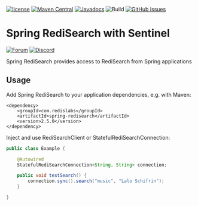 [![license](https://img.shields.io/github/license/RediSearch/spring-redisearch.svg)](https://github.com/RediSearch/spring-redisearch)
[![Maven Central](https://maven-badges.herokuapp.com/maven-central/com.redislabs/spring-redisearch/badge.svg)](https://maven-badges.herokuapp.com/maven-central/com.redislabs/spring-redisearch)
[![Javadocs](https://www.javadoc.io/badge/com.redislabs/spring-redisearch.svg)](https://www.javadoc.io/doc/com.redislabs/spring-redisearch)
![Build](https://github.com/RediSearch/spring-redisearch/workflows/Build/badge.svg)
[![GitHub issues](https://img.shields.io/github/release/RediSearch/spring-redisearch.svg)](https://github.com/RediSearch/spring-redisearch/releases/latest)


# Spring RediSearch with Sentinel
[![Forum](https://img.shields.io/badge/Forum-RediSearch-blue)](https://forum.redislabs.com/c/modules/redisearch/)
[![Discord](https://img.shields.io/discord/697882427875393627?style=flat-square)](https://discord.gg/xTbqgTB)

Spring RediSearch provides access to RediSearch from Spring applications

## Usage
Add Spring RediSearch to your application dependencies, e.g. with Maven:
```
<dependency>
    <groupId>com.redislabs</groupId>
    <artifactId>spring-redisearch</artifactId>
    <version>2.5.0</version>
</dependency>
```

Inject and use RediSearchClient or StatefulRediSearchConnection:
```java
public class Example {

	@Autowired
	StatefulRediSearchConnection<String, String> connection;

	public void testSearch() {
		connection.sync().search("music", "Lalo Schifrin");
	}

}
```
